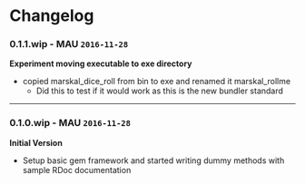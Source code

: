 # Changelog

### 0.1.1.wip - MAU `2016-11-28`  

**Experiment moving executable to exe directory**

* copied marskal_dice_roll from bin to exe and renamed it marskal_rollme 
    * Did this to test if it would work as this is the new bundler standard
    
-----


### 0.1.0.wip - MAU `2016-11-28`  
**Initial Version**

*  Setup basic  gem framework and started writing dummy methods with sample RDoc documentation 


